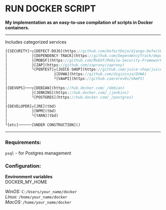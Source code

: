 # RUN DOCKER SCRIPT  
  
**My implementation as an easy-to-use compilation of scripts in Docker containers.**  
  
---
Includes categorized services  
  
```dart
├[SECURITY]─┬[DEFECT-DOJO](https://github.com/DefectDojo/django-DefectDojo)
│           ├[DEPENDENCY-TRACK](https://github.com/DependencyTrack/dependency-track)
│           ├[MOBSF](https://github.com/MobSF/Mobile-Security-Framework-MobSF)
│           ├[ZAP](https://github.com/zaproxy/zaproxy)
│           └[PENTEST]┬[JUICE-SHOP](https://github.com/juice-shop/juice-shop)
│                     ├[DVWA](https://github.com/digininja/DVWA)
│                     └[VAmPI](https://github.com/erev0s/VAmPI)
│
├[DEVOPS]───┬[DEBIAN](https://hub.docker.com/_/debian)
│           ├[JENKINS](https://hub.docker.com/_/jenkins)
│           └[POSTGRES](https://hub.docker.com/_/postgres)
│
├[DEVELOPER]┬[JRE](tbd)
│           ├[NPM](tbd)
│           └[YARN](tbd)
│
└[etc]──────[UNDER CONSTRUCTION]()
```
---
### Requirements:  
`psql` - for Postgres management  
### Configuration:  
**Environment variables**  
DOCKER_MY_HOME  
  
*WinOS:* `C:/Users/your_name/docker`  
*Linux:* `/home/your_name/docker`  
*MacOS:* `/home/your_name/docker`  
  
